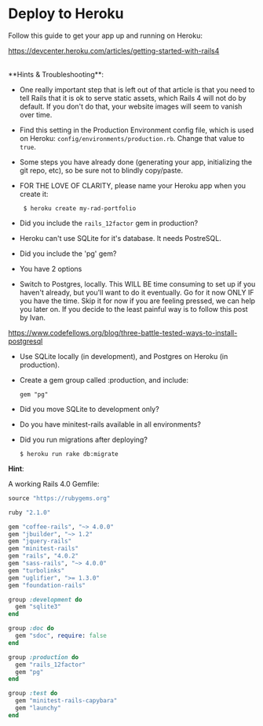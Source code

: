 # Deploy to Heroku

Follow this guide to get your app up and running on Heroku:

https://devcenter.heroku.com/articles/getting-started-with-rails4

<br />
**Hints & Troubleshooting**:

* One really important step that is left out of that article is that you need to tell Rails that it is ok to serve static assets, which Rails 4 will not do by default. If you don't do that, your website images will seem to vanish over time.

* Find this setting in the Production Environment config file, which is used on Heroku: `config/environments/production.rb`. Change that value to `true`.

* Some steps you have already done (generating your app, initializing the git repo, etc), so be sure not to blindly copy/paste.

* FOR THE LOVE OF CLARITY, please name your Heroku app when you create it:

       $ heroku create my-rad-portfolio

* Did you include the `rails_12factor` gem in production?

* Heroku can't use SQLite for it's database. It needs PostreSQL.

* Did you include the 'pg' gem?

* You have 2 options

* Switch to Postgres, locally. This WILL BE time consuming to set up if you haven't already, but you'll want to do it eventually. Go for it now ONLY IF you have the time. Skip it for now if you are feeling pressed, we can help you later on. If you decide to the least painful way is to follow this post by Ivan.

 https://www.codefellows.org/blog/three-battle-tested-ways-to-install-postgresql

* Use SQLite locally (in development), and Postgres on Heroku (in production).

* Create a gem group called :production, and include:

      gem "pg"

* Did you move SQLite to development only?

* Do you have minitest-rails available in all environments?

* Did you run migrations after deploying?

      $ heroku run rake db:migrate

**Hint**:

A working Rails 4.0 Gemfile:

```ruby
source "https://rubygems.org"

ruby "2.1.0"

gem "coffee-rails", "~> 4.0.0"
gem "jbuilder", "~> 1.2"
gem "jquery-rails"
gem "minitest-rails"
gem "rails", "4.0.2"
gem "sass-rails", "~> 4.0.0"
gem "turbolinks"
gem "uglifier", ">= 1.3.0"
gem "foundation-rails"

group :development do
  gem "sqlite3"
end

group :doc do
  gem "sdoc", require: false
end

group :production do
  gem "rails_12factor"
  gem "pg"
end

group :test do
  gem "minitest-rails-capybara"
  gem "launchy"
end
```
